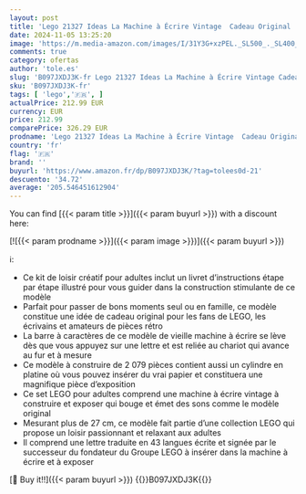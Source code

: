```yaml
---
layout: post
title: 'Lego 21327 Ideas La Machine à Écrire Vintage  Cadeau Original  Kits de Loisirs Créatifs pour Adultes  Ensemble à Construire'
date: 2024-11-05 13:25:20
image: 'https://m.media-amazon.com/images/I/31Y3G+xzPEL._SL500_._SL400_.jpg'
comments: true
category: ofertas
author: 'tole.es'
slug: 'B097JXDJ3K-fr Lego 21327 Ideas La Machine à Écrire Vintage Cadeau...'
sku: 'B097JXDJ3K-fr'
tags: [ 'lego','🇫🇷', ]
actualPrice: 212.99 EUR
currency: EUR
price: 212.99
comparePrice: 326.29 EUR
prodname: 'Lego 21327 Ideas La Machine à Écrire Vintage  Cadeau Original  Kits de Loisirs Créatifs pour Adultes  Ensemble à Construire'
country: 'fr'
flag: '🇫🇷'
brand: ''
buyurl: 'https://www.amazon.fr/dp/B097JXDJ3K/?tag=tolees0d-21'
descuento: '34.72'
average: '205.546451612904'
---
```


You can find [{{< param title >}}]({{< param buyurl >}}) with a discount here:

[![{{< param prodname >}}]({{< param image >}})]({{< param buyurl >}})

ℹ️:

- Ce kit de loisir créatif pour adultes inclut un livret d’instructions étape par étape illustré pour vous guider dans la construction stimulante de ce modèle
- Parfait pour passer de bons moments seul ou en famille, ce modèle constitue une idée de cadeau original pour les fans de LEGO, les écrivains et amateurs de pièces rétro
- La barre à caractères de ce modèle de vieille machine à écrire se lève dès que vous appuyez sur une lettre et est reliée au chariot qui avance au fur et à mesure
- Ce modèle à construire de 2 079 pièces contient aussi un cylindre en platine où vous pouvez insérer du vrai papier et constituera une magnifique pièce d’exposition
- Ce set LEGO pour adultes comprend une machine à écrire vintage à construire et exposer qui bouge et émet des sons comme le modèle original
- Mesurant plus de 27 cm, ce modèle fait partie d’une collection LEGO qui propose un loisir passionnant et relaxant aux adultes
- Il comprend une lettre traduite en 43 langues écrite et signée par le successeur du fondateur du Groupe LEGO à insérer dans la machine à écrire et à exposer

[🛒 Buy it!!]({{< param buyurl >}})
{{<world>}}B097JXDJ3K{{</world>}}
